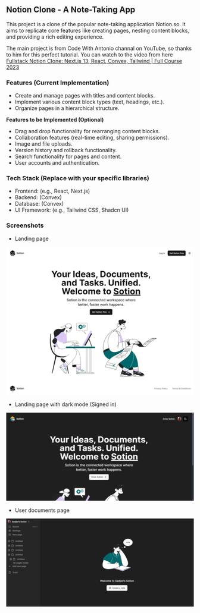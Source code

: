 ## Notion Clone - A Note-Taking App

This project is a clone of the popular note-taking application Notion.so. It aims to replicate core features like creating pages, nesting content blocks, and providing a rich editing experience.

The main project is from Code With Antonio channal on YouTube, so thanks to him for this perfect tutorial. You can watch to the video from here [Fullstack Notion Clone: Next.js 13, React, Convex, Tailwind | Full Course 2023](https://youtu.be/0OaDyjB9Ib8?si=dFTPBh3ncdj5_qFy)

### Features (Current Implementation)

- Create and manage pages with titles and content blocks.
- Implement various content block types (text, headings, etc.).
- Organize pages in a hierarchical structure.

**Features to be Implemented (Optional)**

- Drag and drop functionality for rearranging content blocks.
- Collaboration features (real-time editing, sharing permissions).
- Image and file uploads.
- Version history and rollback functionality.
- Search functionality for pages and content.
- User accounts and authentication.

### Tech Stack (Replace with your specific libraries)

- Frontend: (e.g., React, Next.js)
- Backend: (Convex)
- Database: (Convex)
- UI Framework: (e.g., Tailwind CSS, Shadcn UI)

### Screenshots

- Landing page

![Landing page](/screenshots/landing-page-notion-clone-project.png)

- Landing page with dark mode (Signed in)

![Landing page with dark mode](/screenshots/landing-page-dark-mode-signed-in-notion-clone-project.png)

- User documents page

![User documents](/screenshots/documents-page-notion-clone-project.png)
